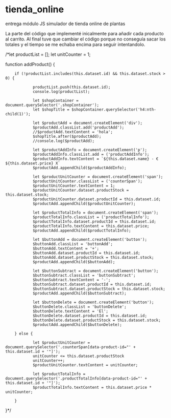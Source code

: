 # tienda_online

entrega módulo JS simulador de tienda online de plantas

La parte del código que implementé inicalmente para añadir cada producto al carrito. Al final tuve que cambiar el código porque no conseguía sacar los totales y el tiempo se me echaba encima para seguir intentandolo.

/\*let productList = [];
let unitCounter = 1;

function addProduct() {

        if (!productList.includes(this.dataset.id) && this.dataset.stock > 0) {

                productList.push(this.dataset.id);
                console.log(productList);

                let $shopContainer = document.querySelector('.shopContainer');
                let $shopTitle = $shopContainer.querySelector('h4:nth-child(1)');

                let $productAdd = document.createElement('div');
                $productAdd.classList.add('productAdd');
                //$productAdd.textContent = 'hola';
                $shopTitle.after($productAdd);
                //console.log($productAdd);

                let $productAddInfo = document.createElement('p');
                $productAddInfo.classList.add = ('productAddInfo');
                $productAddInfo.textContent = `${this.dataset.name} - € ${this.dataset.price} X`
                $productAdd.appendChild($productAddInfo);

                let $productUnitCounter = document.createElement('span');
                $productUnitCounter.classList = ('counterSpan');
                $productUnitCounter.textContent = 1;
                $productUnitCounter.dataset.productStock = this.dataset.stock;
                $productUnitCounter.dataset.productId = this.dataset.id;
                $productAdd.appendChild($productUnitCounter);

                let $productTotalInfo = document.createElement('span');
                $productTotalInfo.classList = ('productTotalInfo');
                $productTotalInfo.dataset.productId = this.dataset.id;
                $productTotalInfo.textContent = this.dataset.price;
                $productAdd.appendChild($productTotalInfo);

                let $buttonAdd = document.createElement('button');
                $buttonAdd.classList = 'buttonAdd';
                $buttonAdd.textContent = '+';
                $buttonAdd.dataset.productId = this.dataset.id;
                $buttonAdd.dataset.productStock = this.dataset.stock;
                $productAdd.appendChild($buttonAdd);

                let $buttonSubtract = document.createElement('button');
                $buttonSubtract.classList = 'buttonSubtract';
                $buttonSubtract.textContent = '-';
                $buttonSubtract.dataset.productId = this.dataset.id;
                $buttonSubtract.dataset.productStock = this.dataset.stock;
                $productAdd.appendChild($buttonSubtract);

                let $buttonDelete = document.createElement('button');
                $buttonDelete.classList = 'buttonDelete';
                $buttonDelete.textContent = 'El';
                $buttonDelete.dataset.productId = this.dataset.id;
                $buttonDelete.dataset.productStock = this.dataset.stock;
                $productAdd.appendChild($buttonDelete);

        } else {

                let $productUnitCounter = document.querySelector('.counterSpan[data-product-id="' + this.dataset.id + '"]');
                unitCounter <= this.dataset.productStock
                unitCounter++;
                $productUnitCounter.textContent = unitCounter;

                let $productTotalInfo = document.querySelector('.productTotalInfo[data-product-id="' + this.dataset.id + '"]');
                $productTotalInfo.textContent = this.dataset.price * unitCounter;

        }

}\*/
